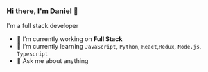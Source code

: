 ### Hi there, I'm Daniel 👋

I'm a full stack developer

- 🔭 I’m currently working on **Full Stack**
- 🌱 I’m currently learning `JavaScript`, `Python`, `React`,`Redux`, `Node.js`, `Typescript`
- 💬 Ask me about anything


